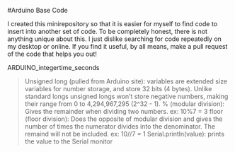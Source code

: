 #Arduino Base Code 

I created this minirepository so that it is easier for myself to find code to insert into another set of code. To be completely honest, there is not anything unique about this. I just dislike searching for code repeatedly on my desktop or online. If you find it useful, by all means, make a pull request of the code that helps you out! 

ARDUINO_integertime_seconds
>Unsigned long (pulled from Arduino site): variables are extended size variables for number storage, and store 32 bits (4 bytes). Unlike standard longs unsigned longs won’t store negative numbers, making their range from 0 to 4,294,967,295 (2^32 - 1).
>% (modular division): Gives the remainder when dividing two numbers. ex: 10%7 = 3
>floor (floor division): Does the opposite of modular division and gives the number of times the numerator divides into the denominator. The remaind will not be included. ex: 10//7 = 1
>Serial.println(value): prints the value to the Serial monitor 
